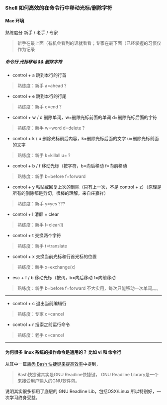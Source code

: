 ### Shell 如何高效的在命令行中移动光标/删除字符

#### Mac 环境

熟练度分 新手 / 老手 / 专家
> 新手在最上面（有机会看到的话就看看；专家在最下面（已经掌握的习惯仅作为记录

##### 命令行 光标移动 && 删除字符

- control + a 跳到本行的行首 
> 熟练度：新手
> a=ahead ?
- control + e 跳到本行的行尾 
> 熟练度：新手
> e=end ?
- control + w / d 删除单词，w=删除光标前面的单词 d=删除光标后面的字符 
> 熟练度：新手
> w=word d=delete ?
- control + k / u 删除光标前后内容，k=删除光标后面的文字 u=删除光标前面的文字 
> 熟练度：新手
> k=killall u= ?
- control + b / f 移动光标（按字符，b=向后移动 f=向前移动
> 熟练度：新手
> b=before f=forward
- control + y 粘贴或回复上次的删除（只有上一次，不是 control + z）（原理是 所有的删除都是剪切，很棒的理解，来自庄嘉祥）
> 熟练度：新手
> y=yes ???
- control + l 清屏 = clear
> 熟练度：新手
> l=clear(l)
- control + t 交换两个字符
> 熟练度：新手
> t=translate
- control + x 交换当前光标和行首光标的位置
> 熟练度：新手
> x=exchange(x)
- esc + f / b 移动光标（按词，b=向后移动 f=向前移动
> 熟练度：新手
> b=before f=forward
> 不大实用，每次只能移动一次单词。。。


---

- control + c 退出当前编辑行
> 熟练度：专家
> c=cancel
- control + r 搜索之前运行命令
> 熟练度：老手
> c=cancel


---

#### 为何很多 linux 系统的操作命令是通用的？ 比如 vi 和 命令行

从其中一篇[熟悉 Bash 快捷键来提高效率][1]中提到，
> Bash快捷键其实是GNU Readline快捷键， GNU Readline Library是一个来接受用户输入的GNU软件包。

说明其实很多都用了底层的 GNU Readline Lib，包括OSX/Linux 所以特别好，一次学习终身受益。

[1]: https://harttle.land/2015/11/09/bash-shortcuts.html
